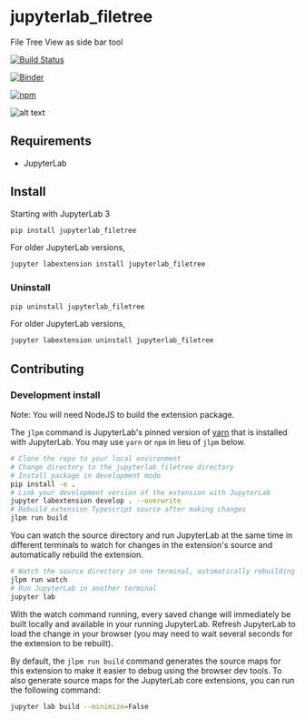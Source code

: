 # jupyterlab_filetree

File Tree View as side bar tool

[![Build Status](https://github.com/youngthejames/jupyterlab_filetree/workflows/Build%20Status/badge.svg?branch=main)](https://github.com/youngthejames/jupyterlab_filetree/actions?query=workflow%3A%22Build+Status%22)

[![Binder](https://mybinder.org/badge_logo.svg)](https://mybinder.org/v2/gh/youngthejames/jupyterlab_filetree.git/main?urlpath=lab)

[![npm](https://img.shields.io/npm/v/jupyterlab_filetree.svg)](https://www.npmjs.com/package/jupyterlab_filetree)

![alt text](https://github.com/youngthejames/jupyterlab_filetree/blob/master/images/screenshot.png "File Tree Screenshot")


## Requirements

* JupyterLab

## Install

Starting with JupyterLab 3

```bash
pip install jupyterlab_filetree
```

For older JupyterLab versions,

```bash
jupyter labextension install jupyterlab_filetree
```

### Uninstall

```bash
pip uninstall jupyterlab_filetree
```

For older JupyterLab versions,

```bash
jupyter labextension uninstall jupyterlab_filetree
```

## Contributing

### Development install

Note: You will need NodeJS to build the extension package.

The `jlpm` command is JupyterLab's pinned version of
[yarn](https://yarnpkg.com/) that is installed with JupyterLab. You may use
`yarn` or `npm` in lieu of `jlpm` below.

```bash
# Clone the repo to your local environment
# Change directory to the jupyterlab_filetree directory
# Install package in development mode
pip install -e .
# Link your development version of the extension with JupyterLab
jupyter labextension develop . --overwrite
# Rebuild extension Typescript source after making changes
jlpm run build
```

You can watch the source directory and run JupyterLab at the same time in different terminals to watch for changes in the extension's source and automatically rebuild the extension.

```bash
# Watch the source directory in one terminal, automatically rebuilding when needed
jlpm run watch
# Run JupyterLab in another terminal
jupyter lab
```

With the watch command running, every saved change will immediately be built locally and available in your running JupyterLab. Refresh JupyterLab to load the change in your browser (you may need to wait several seconds for the extension to be rebuilt).

By default, the `jlpm run build` command generates the source maps for this extension to make it easier to debug using the browser dev tools. To also generate source maps for the JupyterLab core extensions, you can run the following command:

```bash
jupyter lab build --minimize=False
```
